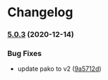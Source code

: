 # Changelog

### [5.0.3](https://www.github.com/image-js/fast-png/compare/v5.0.2...v5.0.3) (2020-12-14)


### Bug Fixes

* update pako to v2 ([9a5712d](https://www.github.com/image-js/fast-png/commit/9a5712d5cd4954453b076fbf42803fe825bf01b2))
